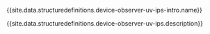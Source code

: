 {{site.data.structuredefinitions.device-observer-uv-ips-intro.name}}

{{site.data.structuredefinitions.device-observer-uv-ips.description}}


